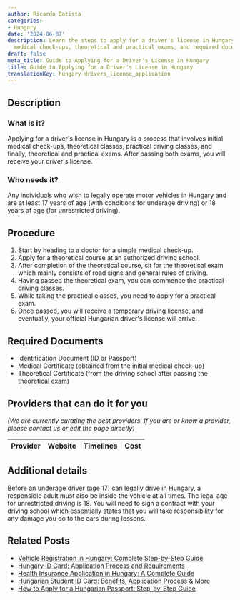 ```yaml
---
author: Ricardo Batista
categories:
- Hungary
date: '2024-06-07'
description: Learn the steps to apply for a driver's license in Hungary, including
  medical check-ups, theoretical and practical exams, and required documents.
draft: false
meta_title: Guide to Applying for a Driver's License in Hungary
title: Guide to Applying for a Driver's License in Hungary
translationKey: hungary-drivers_license_application
---
```


## Description
### What is it?
Applying for a driver's license in Hungary is a process that involves initial medical check-ups, theoretical classes, practical driving classes, and finally, theoretical and practical exams. After passing both exams, you will receive your driver's license.
### Who needs it?
Any individuals who wish to legally operate motor vehicles in Hungary and are at least 17 years of age (with conditions for underage driving) or 18 years of age (for unrestricted driving).

## Procedure
1. Start by heading to a doctor for a simple medical check-up. 
2. Apply for a theoretical course at an authorized driving school.
3. After completion of the theoretical course, sit for the theoretical exam which mainly consists of road signs and general rules of driving.
4. Having passed the theoretical exam, you can commence the practical driving classes.
5. While taking the practical classes, you need to apply for a practical exam.
6. Once passed, you will receive a temporary driving license, and eventually, your official Hungarian driver's license will arrive.

## Required Documents
* Identification Document (ID or Passport)
* Medical Certificate (obtained from the initial medical check-up)
* Theoretical Certificate (from the driving school after passing the theoretical exam)

## Providers that can do it for you

_(We are currently curating the best providers. If you are or know a provider, please contact us or edit the page directly)_

| Provider        |     Website     |     Timelines    |       Cost      |
| --------------- | --------------- |  :-------------: | :-------------: |

## Additional details
Before an underage driver (age 17) can legally drive in Hungary, a responsible adult must also be inside the vehicle at all times. The legal age for unrestricted driving is 18. You will need to sign a contract with your driving school which essentially states that you will take responsibility for any damage you do to the cars during lessons.


## Related Posts

- [Vehicle Registration in Hungary: Complete Step-by-Step Guide](https://tramitit.com/guides/hungary/vehicle_registration/)
- [Hungary ID Card: Application Process and Requirements](https://tramitit.com/guides/hungary/id_card_application/)
- [Health Insurance Application in Hungary: A Complete Guide](https://tramitit.com/guides/hungary/healthcare_insurance_application/)
- [Hungarian Student ID Card: Benefits, Application Process & More](https://tramitit.com/guides/hungary/student_id_application/)
- [How to Apply for a Hungarian Passport: Step-by-Step Guide](https://tramitit.com/guides/hungary/passport_application/)